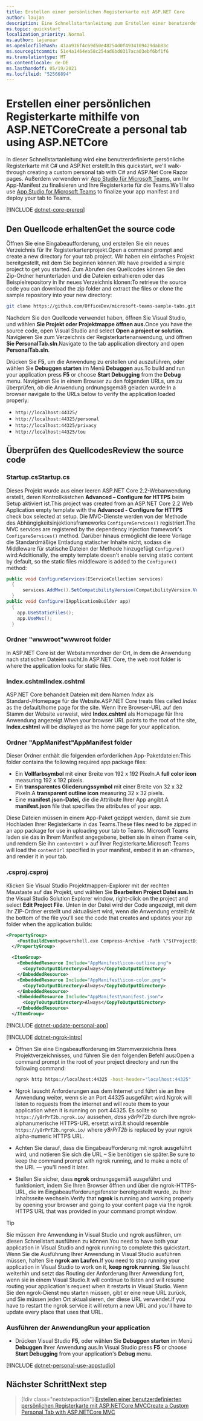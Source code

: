 ```yaml
---
title: Erstellen einer persönlichen Registerkarte mit ASP.NET Core
author: laujan
description: Eine Schnellstartanleitung zum Erstellen einer benutzerdefinierten persönlichen Registerkarte mit ASP.NET Core.
ms.topic: quickstart
localization_priority: Normal
ms.author: lajanuar
ms.openlocfilehash: 41aa916f4c69d50e48254d0f4934109429dab83c
ms.sourcegitcommit: 51e4a1464ea58c254ad6bd0317aca03ebf6bf1f6
ms.translationtype: MT
ms.contentlocale: de-DE
ms.lasthandoff: 05/19/2021
ms.locfileid: "52566894"
---
```

# <a name="create-a-personal-tab-using-aspnetcore"></a><span data-ttu-id="dddf6-103">Erstellen einer persönlichen Registerkarte mithilfe von ASP.NETCore</span><span class="sxs-lookup"><span data-stu-id="dddf6-103">Create a personal tab using ASP.NETCore</span></span>

<span data-ttu-id="dddf6-104">In dieser Schnellstartanleitung wird eine benutzerdefinierte persönliche Registerkarte mit C# und ASP.Net erstellt.</span><span class="sxs-lookup"><span data-stu-id="dddf6-104">In this quickstart, we'll walk-through creating a custom personal tab with C# and ASP.Net Core Razor pages.</span></span> <span data-ttu-id="dddf6-105">Außerdem verwenden wir [App Studio für Microsoft Teams,](~/concepts/build-and-test/app-studio-overview.md) um Ihr App-Manifest zu finalisieren und Ihre Registerkarte für die Teams.</span><span class="sxs-lookup"><span data-stu-id="dddf6-105">We'll also use [App Studio for Microsoft Teams](~/concepts/build-and-test/app-studio-overview.md) to finalize your app manifest and deploy your tab to Teams.</span></span>

[!INCLUDE [dotnet-core-prereq](~/includes/tabs/dotnet-core-prereq.md)]

## <a name="get-the-source-code"></a><span data-ttu-id="dddf6-106">Den Quellcode erhalten</span><span class="sxs-lookup"><span data-stu-id="dddf6-106">Get the source code</span></span>

<span data-ttu-id="dddf6-107">Öffnen Sie eine Eingabeaufforderung, und erstellen Sie ein neues Verzeichnis für Ihr Registerkartenprojekt.</span><span class="sxs-lookup"><span data-stu-id="dddf6-107">Open a command prompt and create a new directory for your tab project.</span></span> <span data-ttu-id="dddf6-108">Wir haben ein einfaches Projekt bereitgestellt, mit dem Sie beginnen können.</span><span class="sxs-lookup"><span data-stu-id="dddf6-108">We have provided a simple project to get you started.</span></span> <span data-ttu-id="dddf6-109">Zum Abrufen des Quellcodes können Sie den Zip-Ordner herunterladen und die Dateien extrahieren oder das Beispielrepository in Ihr neues Verzeichnis klonen:</span><span class="sxs-lookup"><span data-stu-id="dddf6-109">To retrieve the source code you can download the zip folder and extract the files or clone the sample repository into your new directory:</span></span>

```bash
git clone https://github.com/OfficeDev/microsoft-teams-sample-tabs.git
```

<span data-ttu-id="dddf6-110">Nachdem Sie den Quellcode verwendet haben, öffnen Sie Visual Studio, und wählen **Sie Projekt oder Projektmappe öffnen aus.**</span><span class="sxs-lookup"><span data-stu-id="dddf6-110">Once you have the source code, open Visual Studio and select **Open a project or solution**.</span></span> <span data-ttu-id="dddf6-111">Navigieren Sie zum Verzeichnis der Registerkartenanwendung, und öffnen **Sie PersonalTab.sln**.</span><span class="sxs-lookup"><span data-stu-id="dddf6-111">Navigate to the tab application directory and open **PersonalTab.sln**.</span></span>

<span data-ttu-id="dddf6-112">Drücken Sie **F5,** um die Anwendung zu erstellen und auszuführen, oder wählen Sie **Debuggen starten** im Menü **Debuggen** aus.</span><span class="sxs-lookup"><span data-stu-id="dddf6-112">To build and run your application press **F5** or choose **Start Debugging** from the **Debug** menu.</span></span> <span data-ttu-id="dddf6-113">Navigieren Sie in einem Browser zu den folgenden URLs, um zu überprüfen, ob die Anwendung ordnungsgemäß geladen wurde:</span><span class="sxs-lookup"><span data-stu-id="dddf6-113">In a browser navigate to the URLs below to verify the application loaded properly:</span></span>

- `http://localhost:44325/`
- `http://localhost:44325/personal`
- `http://localhost:44325/privacy`
- `http://localhost:44325/tou`

## <a name="review-the-source-code"></a><span data-ttu-id="dddf6-114">Überprüfen des Quellcodes</span><span class="sxs-lookup"><span data-stu-id="dddf6-114">Review the source code</span></span>

### <a name="startupcs"></a><span data-ttu-id="dddf6-115">Startup.cs</span><span class="sxs-lookup"><span data-stu-id="dddf6-115">Startup.cs</span></span>

<span data-ttu-id="dddf6-116">Dieses Projekt wurde aus einer leeren ASP.NET Core 2.2-Webanwendung erstellt, deren Kontrollkästchen **Advanced – Configure for HTTPS** beim Setup aktiviert ist.</span><span class="sxs-lookup"><span data-stu-id="dddf6-116">This project was created from an ASP.NET Core 2.2 Web Application empty template with the **Advanced - Configure for HTTPS** check box selected at setup.</span></span> <span data-ttu-id="dddf6-117">Die MVC-Dienste werden von der Methode des Abhängigkeitsinjektionsframeworks `ConfigureServices()` registriert.</span><span class="sxs-lookup"><span data-stu-id="dddf6-117">The MVC services are registered by the dependency injection framework's `ConfigureServices()` method.</span></span> <span data-ttu-id="dddf6-118">Darüber hinaus ermöglicht die leere Vorlage die Standardmäßige Entladung statischer Inhalte nicht, sodass die Middleware für statische Dateien der Methode hinzugefügt `Configure()` wird:</span><span class="sxs-lookup"><span data-stu-id="dddf6-118">Additionally, the empty template doesn't enable serving static content by default, so the static files middleware is added to the `Configure()` method:</span></span>

```csharp
public void ConfigureServices(IServiceCollection services)
  {
      services.AddMvc().SetCompatibilityVersion(CompatibilityVersion.Version_2_2);
  }
public void Configure(IApplicationBuilder app)
  {
    app.UseStaticFiles();
    app.UseMvc();
  }
```

### <a name="wwwroot-folder"></a><span data-ttu-id="dddf6-119">Ordner "wwwroot"</span><span class="sxs-lookup"><span data-stu-id="dddf6-119">wwwroot folder</span></span>

<span data-ttu-id="dddf6-120">In ASP.NET Core ist der Webstammordner der Ort, in dem die Anwendung nach statischen Dateien sucht.</span><span class="sxs-lookup"><span data-stu-id="dddf6-120">In ASP.NET Core, the web root folder is where the application looks for static files.</span></span>

### <a name="indexcshtml"></a><span data-ttu-id="dddf6-121">Index.cshtml</span><span class="sxs-lookup"><span data-stu-id="dddf6-121">Index.cshtml</span></span>

<span data-ttu-id="dddf6-122">ASP.NET Core behandelt Dateien mit dem Namen *Index* als Standard-/Homepage für die Website.</span><span class="sxs-lookup"><span data-stu-id="dddf6-122">ASP.NET Core treats files called *Index* as the default/home page for the site.</span></span> <span data-ttu-id="dddf6-123">Wenn Ihre Browser-URL auf den Stamm der Website verweist, wird **Index.cshtml** als Homepage für Ihre Anwendung angezeigt.</span><span class="sxs-lookup"><span data-stu-id="dddf6-123">When your browser URL points to the root of the site, **Index.cshtml** will be displayed as the home page for your application.</span></span>

### <a name="appmanifest-folder"></a><span data-ttu-id="dddf6-124">Ordner "AppManifest"</span><span class="sxs-lookup"><span data-stu-id="dddf6-124">AppManifest folder</span></span>

<span data-ttu-id="dddf6-125">Dieser Ordner enthält die folgenden erforderlichen App-Paketdateien:</span><span class="sxs-lookup"><span data-stu-id="dddf6-125">This folder contains the following required app package files:</span></span>

- <span data-ttu-id="dddf6-126">Ein **Vollfarbsymbol** mit einer Breite von 192 x 192 Pixeln.</span><span class="sxs-lookup"><span data-stu-id="dddf6-126">A **full color icon** measuring 192 x 192 pixels.</span></span>
- <span data-ttu-id="dddf6-127">Ein **transparentes Gliederungssymbol** mit einer Breite von 32 x 32 Pixeln.</span><span class="sxs-lookup"><span data-stu-id="dddf6-127">A **transparent outline icon** measuring 32 x 32 pixels.</span></span>
- <span data-ttu-id="dddf6-128">Eine **manifest.json-Datei,** die die Attribute Ihrer App angibt.</span><span class="sxs-lookup"><span data-stu-id="dddf6-128">A **manifest.json** file that specifies the attributes of your app.</span></span>

<span data-ttu-id="dddf6-129">Diese Dateien müssen in einem App-Paket gezippt werden, damit sie zum Hochladen Ihrer Registerkarte in das Teams.</span><span class="sxs-lookup"><span data-stu-id="dddf6-129">These files need to be zipped in an app package for use in uploading your tab to Teams.</span></span> <span data-ttu-id="dddf6-130">Microsoft Teams laden sie das in Ihrem Manifest angegebene, betten sie in einen iframe <ein, und rendern Sie ihn `contentUrl` \> auf Ihrer Registerkarte.</span><span class="sxs-lookup"><span data-stu-id="dddf6-130">Microsoft Teams will load the `contentUrl` specified in your manifest, embed it in an <iframe\>, and render it in your tab.</span></span>

### <a name="csproj"></a><span data-ttu-id="dddf6-131">.csproj</span><span class="sxs-lookup"><span data-stu-id="dddf6-131">.csproj</span></span>

<span data-ttu-id="dddf6-132">Klicken Sie Visual Studio Projektmappen-Explorer mit der rechten Maustaste auf das Projekt, und wählen Sie **Bearbeiten Project Datei aus.**</span><span class="sxs-lookup"><span data-stu-id="dddf6-132">In the Visual Studio Solution Explorer window, right-click on the project and select **Edit Project File**.</span></span> <span data-ttu-id="dddf6-133">Unten in der Datei wird der Code angezeigt, mit dem Ihr ZIP-Ordner erstellt und aktualisiert wird, wenn die Anwendung erstellt:</span><span class="sxs-lookup"><span data-stu-id="dddf6-133">At the bottom of the file you'll see the code that creates and updates your zip folder when the application builds:</span></span>

```xml
<PropertyGroup>
    <PostBuildEvent>powershell.exe Compress-Archive -Path \"$(ProjectDir)AppManifest\*\" -DestinationPath \"$(TargetDir)tab.zip\" -Force</PostBuildEvent>
  </PropertyGroup>

  <ItemGroup>
    <EmbeddedResource Include="AppManifest\icon-outline.png">
      <CopyToOutputDirectory>Always</CopyToOutputDirectory>
    </EmbeddedResource>
    <EmbeddedResource Include="AppManifest\icon-color.png">
      <CopyToOutputDirectory>Always</CopyToOutputDirectory>
    </EmbeddedResource>
    <EmbeddedResource Include="AppManifest\manifest.json">
      <CopyToOutputDirectory>Always</CopyToOutputDirectory>
    </EmbeddedResource>
  </ItemGroup>
```

[!INCLUDE  [dotnet-update-personal-app](~/includes/tabs/dotnet-update-personal-app.md)]

[!INCLUDE [dotnet-ngrok-intro](~/includes/tabs/dotnet-ngrok-intro.md)]

- <span data-ttu-id="dddf6-134">Öffnen Sie eine Eingabeaufforderung im Stammverzeichnis Ihres Projektverzeichnisses, und führen Sie den folgenden Befehl aus:</span><span class="sxs-lookup"><span data-stu-id="dddf6-134">Open a command prompt in the root of your project directory and run the following command:</span></span>

    ```bash
    ngrok http https://localhost:44325 -host-header="localhost:44325"
    ```

- <span data-ttu-id="dddf6-135">Ngrok lauscht Anforderungen aus dem Internet und führt sie an Ihre Anwendung weiter, wenn sie an Port 44325 ausgeführt wird.</span><span class="sxs-lookup"><span data-stu-id="dddf6-135">Ngrok will listen to requests from the internet and will route them to your application when it is running on port 44325.</span></span>  <span data-ttu-id="dddf6-136">Es sollte so `https://y8rPrT2b.ngrok.io/` aussehen, *dass y8rPrT2b* durch Ihre ngrok-alphanumerische HTTPS-URL ersetzt wird.</span><span class="sxs-lookup"><span data-stu-id="dddf6-136">It should resemble `https://y8rPrT2b.ngrok.io/` where *y8rPrT2b* is replaced by your ngrok alpha-numeric HTTPS URL.</span></span>

- <span data-ttu-id="dddf6-137">Achten Sie darauf, dass die Eingabeaufforderung mit ngrok ausgeführt wird, und notieren Sie sich die URL – Sie benötigen sie später.</span><span class="sxs-lookup"><span data-stu-id="dddf6-137">Be sure to keep the command prompt with ngrok running, and to make a note of the URL — you'll need it later.</span></span>

- <span data-ttu-id="dddf6-138">Stellen Sie sicher, dass **ngrok** ordnungsgemäß ausgeführt und funktioniert, indem Sie Ihren Browser öffnen und über die ngrok-HTTPS-URL, die im Eingabeaufforderungsfenster bereitgestellt wurde, zu Ihrer Inhaltsseite wechseln.</span><span class="sxs-lookup"><span data-stu-id="dddf6-138">Verify that **ngrok** is running and working properly by opening your browser and going to your content page via the ngrok HTTPS URL that was provided in your command prompt window.</span></span>

>[!TIP]
><span data-ttu-id="dddf6-139">Sie müssen ihre Anwendung in Visual Studio und ngrok ausführen, um diesen Schnellstart ausführen zu können.</span><span class="sxs-lookup"><span data-stu-id="dddf6-139">You need to have both your application in Visual Studio and ngrok running to complete this quickstart.</span></span> <span data-ttu-id="dddf6-140">Wenn Sie die Ausführung Ihrer Anwendung in Visual Studio ausführen müssen, halten Sie **ngrok am Laufen.**</span><span class="sxs-lookup"><span data-stu-id="dddf6-140">If you need to stop running your application in Visual Studio to work on it, **keep ngrok running**.</span></span> <span data-ttu-id="dddf6-141">Sie lauscht weiterhin und setzt das Routing der Anforderung Ihrer Anwendung fort, wenn sie in einem Visual Studio.</span><span class="sxs-lookup"><span data-stu-id="dddf6-141">It will continue to listen and will resume routing your application's request when it restarts in Visual Studio.</span></span> <span data-ttu-id="dddf6-142">Wenn Sie den ngrok-Dienst neu starten müssen, gibt er eine neue URL zurück, und Sie müssen jeden Ort aktualisieren, der diese URL verwendet.</span><span class="sxs-lookup"><span data-stu-id="dddf6-142">If you have to restart the ngrok service it will return a new URL and you'll have to update every place that uses that URL.</span></span>

### <a name="run-your-application"></a><span data-ttu-id="dddf6-143">Ausführen der Anwendung</span><span class="sxs-lookup"><span data-stu-id="dddf6-143">Run your application</span></span>

- <span data-ttu-id="dddf6-144">Drücken Visual Studio **F5,** oder wählen Sie **Debuggen starten** im Menü **Debuggen** Ihrer Anwendung aus.</span><span class="sxs-lookup"><span data-stu-id="dddf6-144">In Visual Studio press **F5** or choose **Start Debugging** from your application's **Debug** menu.</span></span>

[!INCLUDE [dotnet-personal-use-appstudio](~/includes/tabs/dotnet-personal-use-appstudio.md)]

## <a name="next-step"></a><span data-ttu-id="dddf6-145">Nächster Schritt</span><span class="sxs-lookup"><span data-stu-id="dddf6-145">Next step</span></span>

> [!div class="nextstepaction"]
> [<span data-ttu-id="dddf6-146">Erstellen einer benutzerdefinierten persönlichen Registerkarte mit ASP.NETCore MVC</span><span class="sxs-lookup"><span data-stu-id="dddf6-146">Create a Custom Personal Tab with ASP.NETCore MVC</span></span>](~/tabs/quickstarts/create-personal-tab-dotnet-core-mvc.md)
